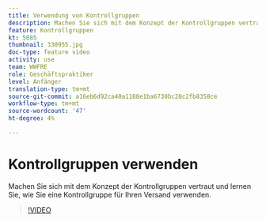 ```yaml
---
title: Verwendung von Kontrollgruppen
description: Machen Sie sich mit dem Konzept der Kontrollgruppen vertraut und lernen Sie, wie Sie eine Kontrollgruppe für Ihren Versand verwenden.
feature: Kontrollgruppen
kt: 5085
thumbnail: 330955.jpg
doc-type: feature video
activity: use
team: WWFRE
role: Geschäftspraktiker
level: Anfänger
translation-type: tm+mt
source-git-commit: a16eb6d92ca40a1188e1ba6730bc28c2fb8358ce
workflow-type: tm+mt
source-wordcount: '47'
ht-degree: 4%

---
```



# Kontrollgruppen verwenden

Machen Sie sich mit dem Konzept der Kontrollgruppen vertraut und lernen Sie, wie Sie eine Kontrollgruppe für Ihren Versand verwenden.

>[!VIDEO](https://video.tv.adobe.com/v/330955?quality=12)
